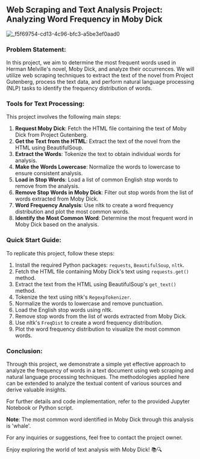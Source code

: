## Web Scraping and Text Analysis Project: Analyzing Word Frequency in Moby Dick

![_f5f69754-cd13-4c96-bfc3-a5be3ef0aad0](https://github.com/cphoenix-07/Moby-Dick-NLP-Word-Frequency-Analysis/assets/71826054/c27308b3-d158-40e6-b425-9a4fa871ac4d)


### Problem Statement:

In this project, we aim to determine the most frequent words used in Herman Melville's novel, Moby Dick, and analyze their occurrences. We will utilize web scraping techniques to extract the text of the novel from Project Gutenberg, process the text data, and perform natural language processing (NLP) tasks to identify the frequency distribution of words.

### Tools for Text Processing:

This project involves the following main steps:

1. **Request Moby Dick**: Fetch the HTML file containing the text of Moby Dick from Project Gutenberg.
2. **Get the Text from the HTML**: Extract the text of the novel from the HTML using BeautifulSoup.
3. **Extract the Words**: Tokenize the text to obtain individual words for analysis.
4. **Make the Words Lowercase**: Normalize the words to lowercase to ensure consistent analysis.
5. **Load in Stop Words**: Load a list of common English stop words to remove from the analysis.
6. **Remove Stop Words in Moby Dick**: Filter out stop words from the list of words extracted from Moby Dick.
7. **Word Frequency Analysis**: Use nltk to create a word frequency distribution and plot the most common words.
8. **Identify the Most Common Word**: Determine the most frequent word in Moby Dick based on the analysis.

### Quick Start Guide:

To replicate this project, follow these steps:

1. Install the required Python packages: `requests`, `BeautifulSoup`, `nltk`.
2. Fetch the HTML file containing Moby Dick's text using `requests.get()` method.
3. Extract the text from the HTML using BeautifulSoup's `get_text()` method.
4. Tokenize the text using nltk's `RegexpTokenizer`.
5. Normalize the words to lowercase and remove punctuation.
6. Load the English stop words using nltk.
7. Remove stop words from the list of words extracted from Moby Dick.
8. Use nltk's `FreqDist` to create a word frequency distribution.
9. Plot the word frequency distribution to visualize the most common words.

### Conclusion:

Through this project, we demonstrate a simple yet effective approach to analyze the frequency of words in a text document using web scraping and natural language processing techniques. The methodologies applied here can be extended to analyze the textual content of various sources and derive valuable insights.

For further details and code implementation, refer to the provided Jupyter Notebook or Python script.

**Note**: The most common word identified in Moby Dick through this analysis is 'whale'.

For any inquiries or suggestions, feel free to contact the project owner.

Enjoy exploring the world of text analysis with Moby Dick! 📚🔍
